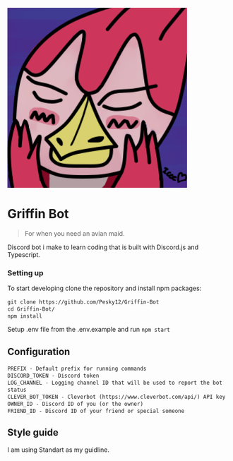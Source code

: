 ![Logo of the project](./docs/icon.png)

# Griffin Bot
> For when you need an avian maid.

Discord bot i make to learn coding that is built with Discord.js and Typescript.

### Setting up

To start developing clone the repository and install npm packages:

```shell
git clone https://github.com/Pesky12/Griffin-Bot
cd Griffin-Bot/
npm install
```
Setup .env file from the .env.example and run `npm start` 

## Configuration
```env
PREFIX - Default prefix for running commands
DISCORD_TOKEN - Discord token
LOG_CHANNEL - Logging channel ID that will be used to report the bot status
CLEVER_BOT_TOKEN - Cleverbot (https://www.cleverbot.com/api/) API key
OWNER_ID - Discord ID of you (or the owner)
FRIEND_ID - Discord ID of your friend or special someone
```

## Style guide

I am using Standart as my guidline.
